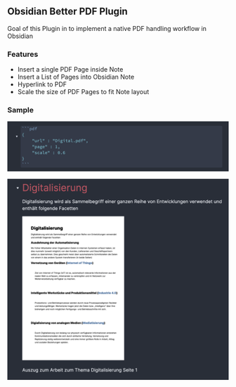 ## Obsidian Better PDF Plugin

Goal of this Plugin in to implement a native PDF handling workflow in Obsidian

### Features

- Insert a single PDF Page inside Note
- Insert a List of Pages into Obsidian Note
- Hyperlink to PDF
- Scale the size of PDF Pages to fit Note layout

### Sample


![Sample](sample/Sample_Render.png)


![Sample](sample/Sample_Editor.png)
